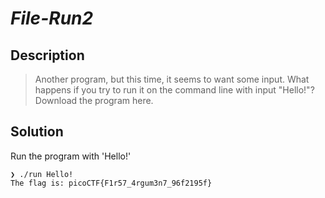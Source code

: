 # **_File-Run2_**
## Description
> Another program, but this time, it seems to want some input. What happens if you try to run it on the command line with input "Hello!"?
Download the program here.

## Solution
Run the program with 'Hello!'
```console
❯ ./run Hello!
The flag is: picoCTF{F1r57_4rgum3n7_96f2195f}
```